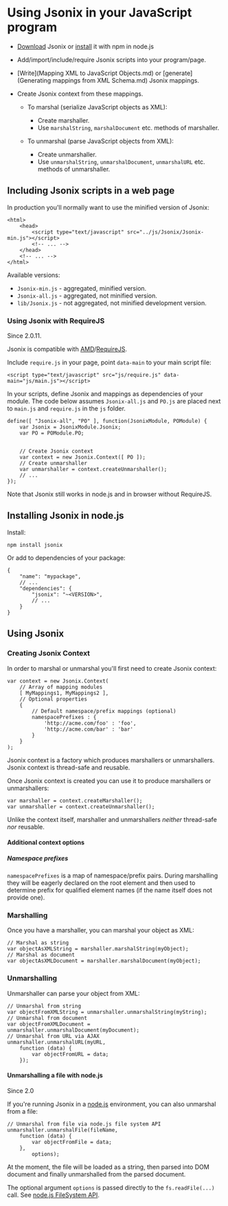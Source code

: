 

# Using Jsonix in your JavaScript program

* [Download](Downloads.md) Jsonix or [install](https://npmjs.org/package/xmldom) it with npm in node.js
* Add/import/include/require Jsonix scripts into your program/page.
* [Write](Mapping XML to JavaScript Objects.md) or [generate](Generating mappings from XML Schema.md) Jsonix mappings.
* Create Jsonix context from these mappings.

  * To marshal (serialize JavaScript objects as XML):

    * Create marshaller.
    * Use `marshalString`, `marshalDocument` etc. methods of marshaller.
  * To unmarshal (parse JavaScript objects from XML):

    * Create unmarshaller.
    * Use `unmarshalString`, `unmarshalDocument`, `unmarshalURL` etc. methods of unmarshaller.

## Including Jsonix scripts in a web page

In production you'll normally want to use the minified version of Jsonix:

```
<html>
	<head>
		<script type="text/javascript" src="../js/Jsonix/Jsonix-min.js"></script>
		<!-- ... --> 
	</head> 
	<!-- ... --> 
</html>
```

Available versions:

* `Jsonix-min.js` - aggregated, minified version.
* `Jsonix-all.js` - aggregated, not minified version.
* `lib/Jsonix.js` - not aggregated, not minified development version.

### Using Jsonix with RequireJS

Since 2.0.11.

Jsonix is compatible with [AMD](https://github.com/amdjs/amdjs-api/wiki/AMD)/[RequireJS](http://requirejs.org/).

Include `require.js` in your page, point `data-main` to your main script file:

```
<script type="text/javascript" src="js/require.js" data-main="js/main.js"></script> 
```

In your scripts, define Jsonix and mappings as dependencies of your module. The code below assumes `Jsonix-all.js` and `PO.js` are placed next to `main.js` and `require.js` in the `js` folder.

```
define([ "Jsonix-all", "PO" ], function(JsonixModule, POModule) {
	var Jsonix = JsonixModule.Jsonix;
	var PO = POModule.PO;


	// Create Jsonix context
	var context = new Jsonix.Context([ PO ]);
	// Create unmarshaller
	var unmarshaller = context.createUnmarshaller();
	// ...
});
```

Note that Jsonix still works in node.js and in browser without RequireJS.

## Installing Jsonix in node.js

Install:

```
npm install jsonix
```

Or add to dependencies of your package:

```
{
	"name": "mypackage",
	// ...
	"dependencies": {
		"jsonix": "~<VERSION>",
		// ...
	}
}
```

## Using Jsonix

### Creating Jsonix Context

In order to marshal or unmarshal you'll first need to create Jsonix context:

```
var context = new Jsonix.Context(
	// Array of mapping modules
	[ MyMappings1, MyMappings2 ],
	// Optional properties
	{
		// Default namespace/prefix mappings (optional)
		namespacePrefixes : {
			'http://acme.com/foo' : 'foo',
			'http://acme.com/bar' : 'bar'
		}
	}
);
```

Jsonix context is a factory which produces marshallers or unmarshallers. Jsonix context is thread-safe and reusable.

Once Jsonix context is created you can use it to produce marshallers or unmarshallers:

```
var marshaller = context.createMarshaller();
var unmarshaller = context.createUnmarshaller();
```

Unlike the context itself, marshaller and unmarshallers *neither* thread-safe *nor* reusable.

#### Additional context options

##### Namespace prefixes

`namespacePrefixes` is a map of namespace/prefix pairs. During marshalling they will be eagerly declared on the root element and then used to determine prefix for qualified element names (if the name itself does not provide one).

### Marshalling

Once you have a marshaller, you can marshal your object as XML:

```
// Marshal as string
var objectAsXMLString = marshaller.marshalString(myObject);
// Marshal as document
var objectAsXMLDocument = marshaller.marshalDocument(myObject);
```

### Unmarshalling

Unmarshaller can parse your object from XML:

```
// Unmarshal from string
var objectFromXMLString = unmarshaller.unmarshalString(myString);
// Unmarshal from document
var objectFromXMLDocument = unmarshaller.unmarshalDocument(myDocument);
// Unmarshal from URL via AJAX
unmarshaller.unmarshalURL(myURL,
	function (data)	{
		var objectFromURL = data;
	});
```

#### Unmarshalling a file with node.js

Since 2.0

If you're running Jsonix in a [node.js](http://nodejs.org/) environment, you can also unmarshal from a file:

```
// Unmarshal from file via node.js file system API
unmarshaller.unmarshalFile(fileName,
	function (data)	{
		var objectFromFile = data;
	},
        options);
```

At the moment, the file will be loaded as a string, then parsed into DOM document and finally unmarshalled from the parsed document.

The optional argument `options` is passed directly to the `fs.readFile(...)` call. See [node.js FileSystem API](http://nodejs.org/api/fs.html).